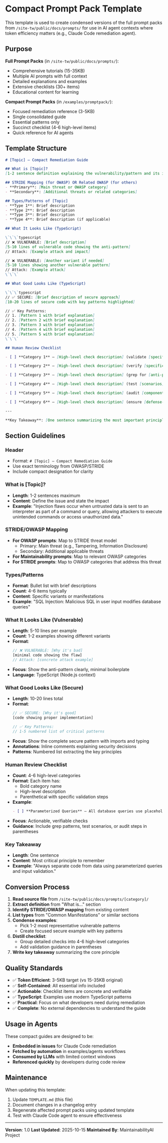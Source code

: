 # Compact Prompt Pack Template

This template is used to create condensed versions of the full prompt packs from `/site-tw/public/docs/prompts/` for use in AI agent contexts where token efficiency matters (e.g., Claude Code remediation agent).

## Purpose

**Full Prompt Packs** (in `/site-tw/public/docs/prompts/`):
- Comprehensive tutorials (15-35KB)
- Multiple AI prompts with full context
- Detailed explanations and examples
- Extensive checklists (30+ items)
- Educational content for learning

**Compact Prompt Packs** (in `/examples/promptpack/`):
- Focused remediation reference (3-5KB)
- Single consolidated guide
- Essential patterns only
- Succinct checklist (4-6 high-level items)
- Quick reference for AI agents

## Template Structure

```markdown
# [Topic] — Compact Remediation Guide

## What is [Topic]?
[1-2 sentence definition explaining the vulnerability/pattern and its impact]

## STRIDE Mapping (for OWASP) OR Related OWASP (for others)
- **Primary**: [Main threat or OWASP category]
- **Secondary**: [Additional threats or related categories]

## Types/Patterns of [Topic]
- **Type 1**: Brief description
- **Type 2**: Brief description
- **Type 3**: Brief description
- **Type 4**: Brief description (if applicable)

## What It Looks Like (TypeScript)

\`\`\`typescript
// ❌ VULNERABLE: [Brief description]
[5-10 lines of vulnerable code showing the anti-pattern]
// Attack: [Example attack and impact]

// ❌ VULNERABLE: [Another variant if needed]
[5-10 lines showing another vulnerable pattern]
// Attack: [Example attack]
\`\`\`

## What Good Looks Like (TypeScript)

\`\`\`typescript
// ✅ SECURE: [Brief description of secure approach]
[10-20 lines of secure code with key patterns highlighted]

// ✅ Key Patterns:
// 1. [Pattern 1 with brief explanation]
// 2. [Pattern 2 with brief explanation]
// 3. [Pattern 3 with brief explanation]
// 4. [Pattern 4 with brief explanation]
// 5. [Pattern 5 with brief explanation]
\`\`\`

## Human Review Checklist

- [ ] **Category 1** — [High-level check description] (validate [specific aspect], ensure [implementation detail])

- [ ] **Category 2** — [High-level check description] (verify [specific aspect], check [implementation detail])

- [ ] **Category 3** — [High-level check description] (grep for [anti-patterns], confirm [secure patterns])

- [ ] **Category 4** — [High-level check description] (test [scenarios], validate [expected behavior])

- [ ] **Category 5** — [High-level check description] (audit [components], verify [configurations])

- [ ] **Category 6** — [High-level check description] (ensure [defense-in-depth], monitor [indicators])

---

**Key Takeaway**: [One sentence summarizing the most important principle to remember]
```

## Section Guidelines

### Header
- Format: `# [Topic] — Compact Remediation Guide`
- Use exact terminology from OWASP/STRIDE
- Include compact designation for clarity

### What is [Topic]?
- **Length**: 1-2 sentences maximum
- **Content**: Define the issue and state the impact
- **Example**: "Injection flaws occur when untrusted data is sent to an interpreter as part of a command or query, allowing attackers to execute unintended commands or access unauthorized data."

### STRIDE/OWASP Mapping
- **For OWASP prompts**: Map to STRIDE threat model
  - Primary: Main threat (e.g., Tampering, Information Disclosure)
  - Secondary: Additional applicable threats
- **For Maintainability prompts**: Map to relevant OWASP categories
- **For STRIDE prompts**: Map to OWASP categories that address this threat

### Types/Patterns
- **Format**: Bullet list with brief descriptions
- **Count**: 4-6 items typically
- **Content**: Specific variants or manifestations
- **Example**: "SQL Injection: Malicious SQL in user input modifies database queries"

### What It Looks Like (Vulnerable)
- **Length**: 5-10 lines per example
- **Count**: 1-2 examples showing different variants
- **Format**:
  ```typescript
  // ❌ VULNERABLE: [Why it's bad]
  [minimal code showing the flaw]
  // Attack: [concrete attack example]
  ```
- **Focus**: Show the anti-pattern clearly, minimal boilerplate
- **Language**: TypeScript (Node.js context)

### What Good Looks Like (Secure)
- **Length**: 10-20 lines total
- **Format**:
  ```typescript
  // ✅ SECURE: [Why it's good]
  [code showing proper implementation]

  // ✅ Key Patterns:
  // 1-5 numbered list of critical patterns
  ```
- **Focus**: Show the complete secure pattern with imports and typing
- **Annotations**: Inline comments explaining security decisions
- **Patterns**: Numbered list extracting the key principles

### Human Review Checklist
- **Count**: 4-6 high-level categories
- **Format**: Each item has:
  - Bold category name
  - High-level description
  - Parenthetical with specific validation steps
- **Example**:
  ```markdown
  - [ ] **Parameterized Queries** — All database queries use placeholders (validate each query uses parameters array, not string concatenation)
  ```
- **Focus**: Actionable, verifiable checks
- **Guidance**: Include grep patterns, test scenarios, or audit steps in parentheses

### Key Takeaway
- **Length**: One sentence
- **Content**: Most critical principle to remember
- **Example**: "Always separate code from data using parameterized queries and input validation."

## Conversion Process

1. **Read source file** from `/site-tw/public/docs/prompts/[category]/`
2. **Extract definition** from "What is..." section
3. **Identify STRIDE/OWASP mapping** from existing content
4. **List types** from "Common Manifestations" or similar sections
5. **Condense examples**:
   - Pick 1-2 most representative vulnerable patterns
   - Create focused secure example with key patterns
6. **Distill checklist**:
   - Group detailed checks into 4-6 high-level categories
   - Add validation guidance in parentheses
7. **Write key takeaway** summarizing the core principle

## Quality Standards

- ✅ **Token Efficient**: 3-5KB target (vs 15-35KB original)
- ✅ **Self-Contained**: All essential info included
- ✅ **Actionable**: Checklist items are concrete and verifiable
- ✅ **TypeScript**: Examples use modern TypeScript patterns
- ✅ **Practical**: Focus on what developers need during remediation
- ✅ **Complete**: No external dependencies to understand the guide

## Usage in Agents

These compact guides are designed to be:
- **Embedded in issues** for Claude Code remediation
- **Fetched by automation** in examples/agents workflows
- **Consumed by LLMs** with limited context windows
- **Referenced quickly** by developers during code review

## Maintenance

When updating this template:
1. Update `TEMPLATE.md` (this file)
2. Document changes in a changelog entry
3. Regenerate affected prompt packs using updated template
4. Test with Claude Code agent to ensure effectiveness

---

**Version**: 1.0
**Last Updated**: 2025-10-15
**Maintained By**: MaintainabilityAI Project
